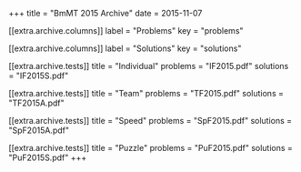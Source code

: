 +++
title = "BmMT 2015 Archive"
date = 2015-11-07

[[extra.archive.columns]]
label = "Problems"
key = "problems"

[[extra.archive.columns]]
label = "Solutions"
key = "solutions"

[[extra.archive.tests]]
title = "Individual"
problems = "IF2015.pdf"
solutions = "IF2015S.pdf"

[[extra.archive.tests]]
title = "Team"
problems = "TF2015.pdf"
solutions = "TF2015A.pdf"

[[extra.archive.tests]]
title = "Speed"
problems = "SpF2015.pdf"
solutions = "SpF2015A.pdf"

[[extra.archive.tests]]
title = "Puzzle"
problems = "PuF2015.pdf"
solutions = "PuF2015S.pdf"
+++
